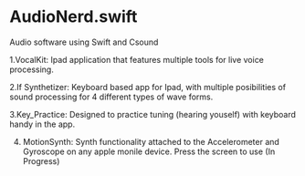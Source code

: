 # AudioNerd.swift
Audio software using Swift and Csound 

1.VocalKit: Ipad application that features multiple tools for live voice processing.

2.If Synthetizer: Keyboard based app for Ipad, with multiple posibilities of sound processing for 4 different types of wave forms.

3.Key_Practice: Designed to practice tuning (hearing youself) with keyboard handy in the app.

4. MotionSynth: Synth functionality attached to the Accelerometer and Gyroscope on any apple monile device. Press the screen to use (In Progress)
